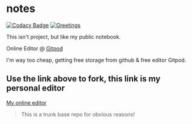 # notes
[![Codacy Badge](https://app.codacy.com/project/badge/Grade/03049fab007a4e098dc046095b4f5928)](https://www.codacy.com/gh/retry51776/notes/dashboard?utm_source=github.com&amp;utm_medium=referral&amp;utm_content=retry51776/notes&amp;utm_campaign=Badge_Grade)
[![Greetings](https://github.com/retry51776/notes/actions/workflows/greetings.yml/badge.svg)](https://github.com/retry51776/notes/actions/workflows/greetings.yml)

This isn't project, but like my public notebook.

Online Editor @ [Gitpod](https://gitpod.io/#github.com/retry51776/notes)

I'm way too cheap, getting free storage from github & free editor Gitpod.

## Use the link above to fork, this link is my personal editor
[My online editor](https://moccasin-llama-svcx7ihw.ws-us18.gitpod.io/)

> This is a trunk base repo for obvious reasons!